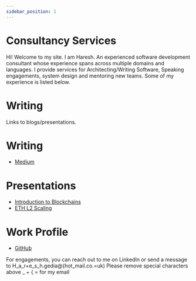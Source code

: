```yaml
---
sidebar_position: 1
---
```


# Consultancy Services

Hi! Welcome to my site. I am Haresh. An experienced software development consultant whose experience spans across
multiple domains and languages. I provide services for Architecting/Writing Software,  Speaking engagements, system
design and mentoring new teams. Some of my experience is listed below.

# Writing
Links to blogs/presentations.


# Writing
- [Medium](https://medium.com/@haresh.gedia)


# Presentations

- [Introduction to Blockchains](../src/presentations/BlockchainV2.pptx)
- [ETH L2 Scaling](../src/presentations/L2.pptx)


# Work Profile

- [GitHub](https://github.com/hgedia)


For engagements, you can reach out to me on LinkedIn or send a message to H_a_r+e_s_h.gedia@{hot_mail.co.=uk) 
Please remove special characters above _ + { =  for my email 
